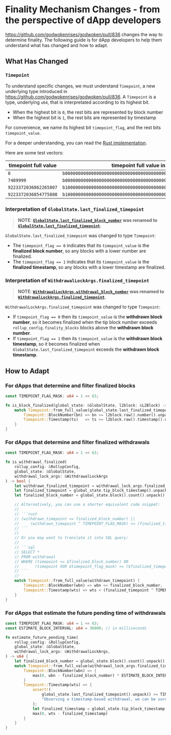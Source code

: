 # Finality Mechanism Changes - from the perspective of dApp developers

https://github.com/godwokenrises/godwoken/pull/836 changes the way to determine finality. The following guide is for dApp developers to help them understand what has changed and how to adapt.

## What Has Changed

### `Timepoint`

To understand specific changes, we must understand `Timepoint`, a new underlying type introduced in https://github.com/godwokenrises/godwoken/pull/836.
A `Timepoint` is a type, underlying `u64`, that is interpretated according to its highest bit.

  - When the highest bit is `0`, the rest bits are represented by block number
  - When the highest bit is `1`, the rest bits are represented by timestamp

For convenience, we name its highest bit `timepoint_flag`, and the rest bits `timepoint_value`.

For a deeper understanding, you can read the [Rust implementation](https://github.com/godwokenrises/godwoken/blob/bcc68b480acb292b625141a2ab7d2e6b69575f55/crates/types/src/core.rs#L292-L329).

Here are some test vectors:

| timepoint full value  | timepoint full value in binary                               | Interpretation             |
| --------------------- | ------------------------------------------------------------ | -------------------------- |
| `0`                   | `b0000000000000000000000000000000000000000000000000000000000000000` | `BlockNumber(0)`           |
| `7489999`             | `b0000000000000000000000000000000000000000011100100100100111001111` | `BlockNumber(7489999)`     |
| `9223372036862265807` | `b1000000000000000000000000000000000000000011100100100100111001111` | `Timestamp(7489999)` |
| `9223372036854775808` | `b1000000000000000000000000000000000000000000000000000000000000000` | `Timestamp(0)`        |

### Interpretation of `GlobalState.last_finalized_timepoint`

> **NOTE**: **[`GlobalState.last_finalized_block_number`](https://github.com/godwokenrises/godwoken/blob/5617b579927d85509e8f88ac4fb4493ef449b642/crates/types/schemas/godwoken.mol#L33) was renamed to [`GlobalState.last_finalized_timepoint`](https://github.com/godwokenrises/godwoken/pull/891/files#diff-96e540dc83a433d447e1d2dae392fc5eafce72e839ea3900f6f1f8638aaada6bL34-R34).**

`GlobalState.last_finalized_timepoint` was changed to type `Timepoint`:
- The `timepoint_flag == 0` indicates that its `timepoint_value` is the **finalized block number**, so any blocks with a lower number are finalized.
- The `timepoint_flag == 1` indicates that its `timepoint_value` is the **finalized timestamp**, so any blocks with a lower timestamp are finalized.

### Interpretation of `WithdrawalLockArgs.finalized_timepoint`

> **NOTE**: **[`WithdrawalLockArgs.withdrawal_block_number`](https://github.com/godwokenrises/godwoken/blob/5617b579927d85509e8f88ac4fb4493ef449b642/crates/types/schemas/godwoken.mol#L206) was renamed to [`WithdrawalLockArgs.finalized_timepoint`](https://github.com/godwokenrises/godwoken/pull/836/files#diff-96e540dc83a433d447e1d2dae392fc5eafce72e839ea3900f6f1f8638aaada6bL206-R209).**

`WithdrawalLockArgs.finalized_timepoint` was changed to type `Timepoint`:
- If `timepoint_flag == 0` then its `timepoint_value` is the **withdrawn block number**, so it becomes finalized when the tip block number exceeds `rollup_config.finality_blocks` blocks above the **withdrawn block number**.
- If `timepoint_flag == 1` then its `timepoint_value` is the **withdrawn block timestamp**, so it becomes finalized when `GlobalState.last_finalized_timepoint` exceeds the **withdrawn block timestamp**.

## How to Adapt

### For dApps that determine and filter finalized blocks

```rust
const TIMEPOINT_FLAG_MASK: u64 = 1 << 63;

fn is_block_finalized(global_state: &GlobalState, l2block: &L2Block) -> bool {
    match Timepoint::from_full_value(global_state.last_finalized_timepoint().unpack()) {
        Timepoint::BlockNumber(bn) => bn >= l2block.raw().number().unpack(),
        Timepoint::Timestamp(ts)   => ts >= l2block.raw().timestamp().unpack(),
    }
}
```

### For dApps that determine and filter finalized withdrawals

```rust
const TIMEPOINT_FLAG_MASK: u64 = 1 << 63;

fn is_withdrawal_finalized(
    rollup_config: &RollupConfig,
    global_state: &GlobalState,
    withdrawal_lock_args: &WithdrawalLockArgs
) -> bool {
    let withdrawn_finalized_timepoint = withdrawal_lock_args.finalized_timepoint().unpack();
    let finalized_timepoint = global_state.tip_block_timestamp().unpack();
    let finalized_block_number = global_state.block().count().unpack() - 1 - rollup_config.finality_blocks().unpack();

    // Alternatively, you can use a shorter equivalent code snippet:
    //
    // ```rust
    // (withdrawn_timepoint <= finalized_block_number) ||
    //     (withdrawn_timepoint ^ TIMEPOINT_FLAG_MASK) <= (finalized_timepoint ^ TIMEPOINT_FLAG_MASK)
    // ```
    //
    // Or you may want to translate it into SQL query:
    //
    // ```sql
    // SELECT *
    // FROM withdrawal
    // WHERE (timepoint <= $finalized_block_number) OR
    //       (timepoint XOR $timepoint_flag_mask) <= ($finalized_timepoint XOR timepoint_flag_mask);
    // ```
    //
    match Timepoint::from_full_value(withdrawn_timepoint) {
        Timepoint::BlockNumber(wbn) => wbn <= finalized_block_number,
        Timepoint::Timestamp(wts) => wts < (finalized_timepoint ^ TIMEPOINT_FLAG_MASK)
    }
}
```

### For dApps that estimate the future pending time of withdrawals

```rust
const TIMEPOINT_FLAG_MASK: u64 = 1 << 63;
const ESTIMATE_BLOCK_INTERVAL: u64 = 36000; // in milliseconds

fn estimate_future_pending_time(
    rollup_config: &RollupConfig,
    global_state: &GlobalState,
    withdrawal_lock_args: &WithdrawalLockArgs,
) -> u64 {
    let finalized_block_number = global_state.block().count().unpack() - 1 - rollup_config.finality_blocks().unpack();
    match Timepoint::from_full_value(withdrawal_lock_args.finalized_timepoint().unpack()) {
        Timepoint::BlockNumber(wbn) => {
            max(0, wbn - finalized_block_number) * ESTIMATE_BLOCK_INTERVAL
        }
        Timepoint::Timestamp(wts) => {
            assert!(
                global_state.last_finalized_timepoint().unpack() >= TIMEPOINT_FLAG_MASK,
                "Observing a timestamp-based withdrawal, we can be sure that global_state.last_finalized_timepoint() is also timestamp-based"
            );
            let finalized_timestamp = global_state.tip_block_timestamp().unpack();
            max(0, wts - finalized_timestamp)
        }
    }
}
```

